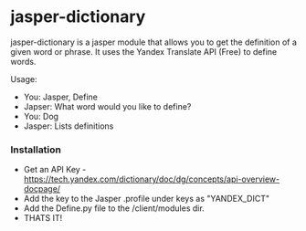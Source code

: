 # jasper-dictionary

jasper-dictionary is a jasper module that allows you to get the definition of a given word or phrase. It uses the Yandex Translate API (Free) to define words.

Usage:

  - You: Jasper, Define
  - Japser: What word would you like to define?
  - You: Dog
  - Jasper: Lists definitions

### Installation
- Get an API Key - https://tech.yandex.com/dictionary/doc/dg/concepts/api-overview-docpage/
- Add the key to the Jasper .profile under keys as "YANDEX_DICT"
- Add the Define.py file to the /client/modules dir.
- THATS IT!